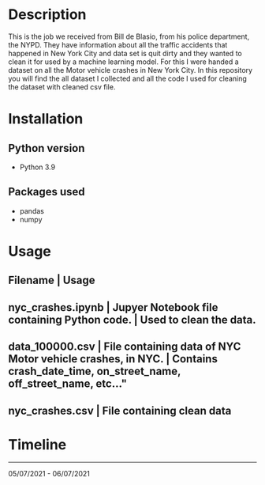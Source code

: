 # Description
This is the job we received from Bill de Blasio, from his police department, the NYPD.
They have information about all the traffic accidents that happened in New York City and data set is quit dirty and they wanted to clean it for used by a machine learning model.
For this I were handed a dataset on all the Motor vehicle crashes in New York City.
In this repository you will find the all dataset I collected and all the code I used for cleaning the dataset with cleaned csv file.

# Installation
## Python version

* Python 3.9

## Packages used
* pandas
* numpy

# Usage

Filename	          |              Usage
---------------------------------------------------------------
nyc_crashes.ipynb	 | Jupyer Notebook file containing Python code.
                   | Used to clean the data.
---------------------------------------------------------------
data_100000.csv 	 | File containing data of NYC Motor vehicle crashes, in NYC.
                   | Contains crash_date_time, on_street_name, off_street_name, etc…"
---------------------------------------------------------------
nyc_crashes.csv	   | File containing clean data
---------------------------------------------------------------


# Timeline
---------------------------------------------------------------
05/07/2021 - 06/07/2021

